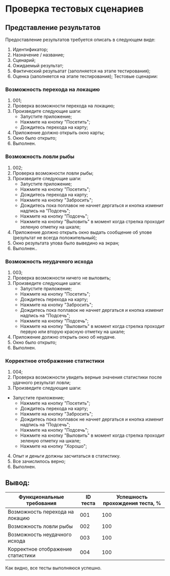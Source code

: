 # Проверка тестовых сценариев
## Представление результатов
Предоставление результатов требуется описать в следующем виде:
  1. Идентификатор;
  2. Назначение / название;
  3. Сценарий;
  4. Ожидаемый результат;
  5. Фактический резульатат (заполняется на этапе тестирования);
  6. Оценка (заполняется на этапе тестирования);
 Тестовые сценарии:
### Возможность перехода на локацию
1. 001;
2. Проверка возможности перехода на локацию;
3. Произведите следующие шаги:
    - Запустите приложение;
    - Нажмите на кнопку "Посетить";
    - Дождитесь перехода на карту;
 4. Приложение должно открыть окно карты;
 5. Окно было открыто;
 6. Выполнен.
 ### Возможность ловли рыбы
 1. 002;
 2. Проверка возможности ловли рыбы;
 3. Произведите следующие шаги:
     - Запустите приложение;
     - Нажмите на кнопку "Посетить";
     - Дождитесь перехода на карту;
     - Нажмите на кнопку "Забросить";
     - Дождитесь пока поплавок не начнет дергаться и кнопка изменит надпись на "Подсечь";
     - Нажмите на кнопку "Подсечь";
     - Нажмите на кнопку "Выловить" в момент когда стрелка проходит зеленую отметку на шкале;
  4. Приложение должно открыть окно выдать сообщение об улове (результат не всегда положительный);
  5. Окно результата улова было выведино на экран;
  6. Выполнен..
  ### Возможность неудачного исхода
 1. 003;
 2. Проверка возможности ничего не выловить;
 3. Произведите следующие шаги:
     - Запустите приложение;
     - Нажмите на кнопку "Посетить";
     - Дождитесь перехода на карту;
     - Нажмите на кнопку "Забросить";
     - Дождитесь пока поплавок не начнет дергаться и кнопка изменит надпись на "Подсечь";
     - Нажмите на кнопку "Подсечь";
     - Нажмите на кнопку "Выловить" в момент когда стрелка проходит первую или вторую красную отметку на шкале;
 4. Приложение должно открыть окно об неудаче.
 5. Окно было открыто;
 6. Выполнен.
 ### Корректное отображение статистики
 1. 004;
 2. Проверка возможности увидеть верные значения статистики после удачного результат ловли;
 3. Произведите следующие шаги:
   - Запустите приложение;
     - Нажмите на кнопку "Посетить";
     - Дождитесь перехода на карту;
     - Нажмите на кнопку "Забросить";
     - Дождитесь пока поплавок не начнет дергаться и кнопка изменит надпись на "Подсечь";
     - Нажмите на кнопку "Подсечь";
     - Нажмите на кнопку "Выловить" в момент когда стрелка проходит зеленую отметку на шкале;
     - Нажмите на кнопку "Хорошо";
 4. Опыт и деньги должны засчитаться в статистику.
 5. Все зачислилось верно;
 6. Выполнен.
 
 ## Вывод:

 | Функциональные требования | ID теста|Успешность прохождения теста, %|
 |---------------------------|---------|---------|
 |Возможность перехода на локацию|001| 100
 |Возможность ловли рыбы|002| 100
 |Возможность неудачного исхода|003| 100
 |Корректное отображение статистики|004| 100

 Как видно, все тесты выполняюся успешно.
